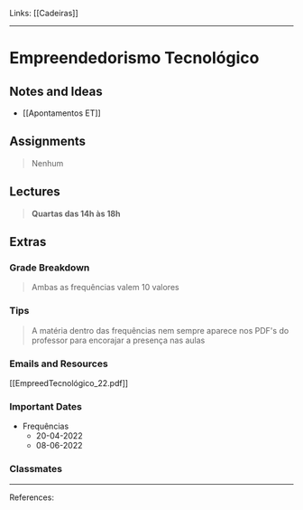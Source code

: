 Links: [[Cadeiras]]
___
# Empreendedorismo Tecnológico

## Notes and Ideas
- [[Apontamentos ET]]
## Assignments
> Nenhum 
## Lectures
> **Quartas das 14h às 18h**
## Extras
### Grade Breakdown
> Ambas as frequências valem 10 valores
### Tips
> A matéria dentro das frequências nem sempre aparece nos PDF's do professor para encorajar a presença nas aulas
### Emails and Resources
[[EmpreedTecnológico_22.pdf]]
### Important Dates
- Frequências
	 - 20-04-2022
	 - 08-06-2022
### Classmates
___
References:
